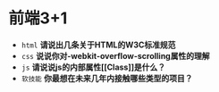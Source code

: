 # 前端3+1
- `html` **请说出几条关于HTML的W3C标准规范**
- `css` **说说你对-webkit-overflow-scrolling属性的理解**
- `js` **请说说js的内部属性[[Class]]是什么？**
- `软技能` **你最想在未来几年内接触哪些类型的项目？**

